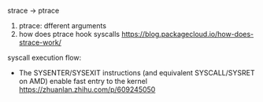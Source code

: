 strace -> ptrace

1. ptrace: dfferent arguments
2. how does ptrace hook syscalls
https://blog.packagecloud.io/how-does-strace-work/

syscall execution flow:
- The SYSENTER/SYSEXIT instructions (and equivalent SYSCALL/SYSRET on AMD) enable fast entry to the kernel
https://zhuanlan.zhihu.com/p/609245050 
